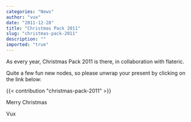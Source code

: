 ```yaml
---
categories: "News"
author: "vux"
date: "2011-12-28"
title: "Christmas Pack 2011"
slug: "christmas-pack-2011"
description: ""
imported: "true"
---
```



As every year, Christmas Pack 2011 is there, in collaboration with flateric.

Quite a few fun new nodes, so please unwrap your present by clicking on the link below:

{{< contribution "christmas-pack-2011" >}}

Merry Christmas

Vux